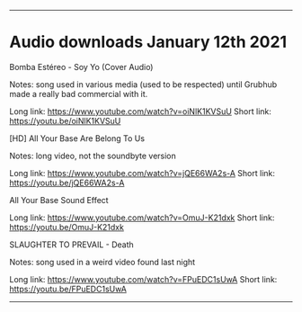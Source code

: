 
***

# Audio downloads January 12th 2021

Bomba Estéreo - Soy Yo (Cover Audio)

Notes: song used in various media (used to be respected) until Grubhub made a really bad commercial with it.

Long link: https://www.youtube.com/watch?v=oiNlK1KVSuU
Short link: https://youtu.be/oiNlK1KVSuU

[HD] All Your Base Are Belong To Us

Notes: long video, not the soundbyte version

Long link: https://www.youtube.com/watch?v=jQE66WA2s-A
Short link: https://youtu.be/jQE66WA2s-A

All Your Base Sound Effect

Long link: https://www.youtube.com/watch?v=OmuJ-K21dxk
Short link: https://youtu.be/OmuJ-K21dxk 

SLAUGHTER TO PREVAIL - Death

Notes: song used in a weird video found last night

Long link: https://www.youtube.com/watch?v=FPuEDC1sUwA
Short link: https://youtu.be/FPuEDC1sUwA

***


